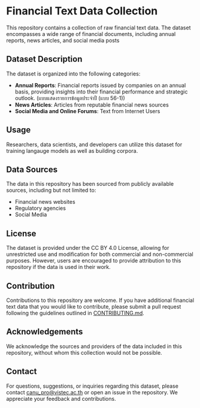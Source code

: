 # Financial Text Data Collection

This repository contains a collection of raw financial text data. The dataset encompasses a wide range of financial documents, including annual reports, news articles, and social media posts

## Dataset Description

The dataset is organized into the following categories:

- **Annual Reports**: Financial reports issued by companies on an annual basis, providing insights into their financial performance and strategic outlook. (แบบแสดงรายการข้อมูลประจำปี (แบบ 56-1)) 
- **News Articles**: Articles from reputable financial news sources
- **Social Media and Online Forums**: Text from Internet Users

## Usage

Researchers, data scientists, and developers can utilize this dataset for training langauge models as well as building corpora.

## Data Sources

The data in this repository has been sourced from publicly available sources, including but not limited to:

- Financial news websites 
- Regulatory agencies 
- Social Media

## License

The dataset is provided under the CC BY 4.0 License, allowing for unrestricted use and modification for both commercial and non-commercial purposes. However, users are encouraged to provide attribution to this repository if the data is used in their work.

## Contribution

Contributions to this repository are welcome. If you have additional financial text data that you would like to contribute, please submit a pull request following the guidelines outlined in [CONTRIBUTING.md](CONTRIBUTING.md).

## Acknowledgements

We acknowledge the sources and providers of the data included in this repository, without whom this collection would not be possible.

## Contact

For questions, suggestions, or inquiries regarding this dataset, please contact canu_pro@vistec.ac.th or open an issue in the repository. We appreciate your feedback and contributions.
